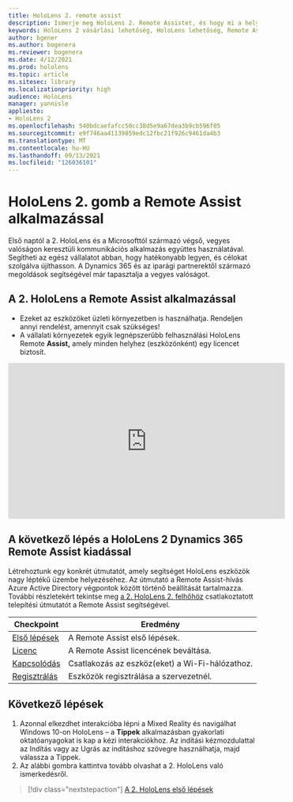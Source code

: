 ```yaml
---
title: HoloLens 2. remote assist
description: Ismerje meg HoloLens 2. Remote Assistet, és hogy mi a helyzet a sajátja leszerzése után.
keywords: HoloLens 2 vásárlási lehetőség, HoloLens lehetőség, Remote Assist
author: bgener
ms.author: bogenera
ms.reviewer: bogenera
ms.date: 4/12/2021
ms.prod: hololens
ms.topic: article
ms.sitesec: library
ms.localizationpriority: high
audience: HoloLens
manager: yannisle
appliesto:
- HoloLens 2
ms.openlocfilehash: 540bdcaefafcc50cc38d5e9a67dea3b9cb596f05
ms.sourcegitcommit: e9f746aa41139859edc12fbc21f926c9461da4b3
ms.translationtype: MT
ms.contentlocale: hu-HU
ms.lasthandoff: 09/13/2021
ms.locfileid: "126036101"
---
```

# <a name="hololens-2-with-remote-assist"></a>HoloLens 2. gomb a Remote Assist alkalmazással

Első naptól a 2. HoloLens és a Microsofttól származó végső, vegyes valóságon keresztüli kommunikációs alkalmazás együttes használatával. Segítheti az egész vállalatot abban, hogy hatékonyabb legyen, és célokat szolgálva újíthasson. A Dynamics 365 és az iparági partnerektől származó megoldások segítségével már tapasztalja a vegyes valóságot.

## <a name="learn-about-hololens-2-with-remote-assist"></a>A 2. HoloLens a Remote Assist alkalmazással
- Ezeket az eszközöket üzleti környezetben is használhatja. Rendeljen annyi rendelést, amennyit csak szükséges!
- A vállalati környezetek egyik legnépszerűbb felhasználási HoloLens Remote **Assist,** amely minden helyhez (eszközönként) egy licencet biztosít.

<iframe width="560" height="315" src="https://www.youtube.com/embed/d3YT8j0yYl0" frameborder="0" allow="accelerometer; autoplay; clipboard-write; encrypted-media; gyroscope; picture-in-picture" allowfullscreen></iframe>

## <a name="heres-what-to-do-next-with-the-hololens-2-with-dynamics-365-remote-assist-edition"></a>A következő lépés a HoloLens 2 Dynamics 365 Remote Assist kiadással

Létrehoztunk egy konkrét útmutatót, amely segítséget HoloLens eszközök nagy léptékű üzembe helyezéséhez. Az útmutató a Remote Assist-hívás Azure Active Directory végpontok között történő beállítását tartalmazza. További részletekért tekintse meg [a 2. HoloLens 2. felhőhöz](hololens2-cloud-connected-overview.md) csatlakoztatott telepítési útmutatót a Remote Assist segítségével.

| Checkpoint  | Eredmény                                |
|-------------|----------------------------------------|
| [Első lépések](/dynamics365/mixed-reality/remote-assist/overview-hololens) | A Remote Assist első lépések.        |
| [Licenc](/dynamics365/mixed-reality/remote-assist/deploy-remote-assist#add-and-assign-licenses)     | A Remote Assist licencének beváltása.      |
| [Kapcsolódás](/hololens/hololens-network)     | Csatlakozás az eszköz(eket) a Wi-Fi-hálózathoz.       |
| [Regisztrálás](/hololens/hololens-enroll-mdm)      | Eszközök regisztrálása a szervezetnél. |

## <a name="next-steps"></a>Következő lépések

1. Azonnal elkezdhet interakcióba lépni a Mixed Reality és navigálhat Windows 10-on HoloLens – a **Tippek** alkalmazásban gyakorlati oktatóanyagokat is kap a kézi interakciókhoz. Az indítási kézmozdulattal az Indítás vagy az Ugrás az indításhoz szövegre használhatja, majd válassza a Tippek.
1. Az alábbi gombra kattintva tovább olvashat a 2. HoloLens való ismerkedésről.

> [!div class="nextstepaction"]
> [A 2. HoloLens első lépések](hololens2-basic-usage.md)
